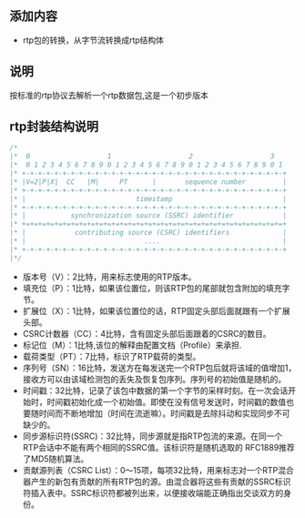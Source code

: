 ## 添加内容

- rtp包的转换，从字节流转换成rtp结构体

## 说明

按标准的rtp协议去解析一个rtp数据包,这是一个初步版本

## rtp封装结构说明

```go
/*
|*  0                   1                   2                   3
|*  0 1 2 3 4 5 6 7 8 9 0 1 2 3 4 5 6 7 8 9 0 1 2 3 4 5 6 7 8 9 0 1
|* +-+-+-+-+-+-+-+-+-+-+-+-+-+-+-+-+-+-+-+-+-+-+-+-+-+-+-+-+-+-+-+-+
|* |V=2|P|X|  CC   |M|     PT      |       sequence number         |
|* +-+-+-+-+-+-+-+-+-+-+-+-+-+-+-+-+-+-+-+-+-+-+-+-+-+-+-+-+-+-+-+-+
|* |                           timestamp                           |
|* +-+-+-+-+-+-+-+-+-+-+-+-+-+-+-+-+-+-+-+-+-+-+-+-+-+-+-+-+-+-+-+-+
|* |           synchronization source (SSRC) identifier            |
|* +=+=+=+=+=+=+=+=+=+=+=+=+=+=+=+=+=+=+=+=+=+=+=+=+=+=+=+=+=+=+=+=+
|* |            contributing source (CSRC) identifiers             |
|* |                             ....                              |
|* +-+-+-+-+-+-+-+-+-+-+-+-+-+-+-+-+-+-+-+-+-+-+-+-+-+-+-+-+-+-+-+-+
|*/
```

- 版本号（V）：2比特，用来标志使用的RTP版本。
- 填充位（P）：1比特，如果该位置位，则该RTP包的尾部就包含附加的填充字节。
- 扩展位（X）：1比特，如果该位置位的话，RTP固定头部后面就跟有一个扩展头部。
- CSRC计数器（CC）：4比特，含有固定头部后面跟着的CSRC的数目。
- 标记位（M）：1比特,该位的解释由配置文档（Profile）来承担.
- 载荷类型（PT）：7比特，标识了RTP载荷的类型。
- 序列号（SN）：16比特，发送方在每发送完一个RTP包后就将该域的值增加1，接收方可以由该域检测包的丢失及恢复包序列。序列号的初始值是随机的。
- 时间戳：32比特，记录了该包中数据的第一个字节的采样时刻。在一次会话开始时，时间戳初始化成一个初始值。即使在没有信号发送时，时间戳的数值也要随时间而不断地增加（时间在流逝嘛）。时间戳是去除抖动和实现同步不可缺少的。
- 同步源标识符(SSRC)：32比特，同步源就是指RTP包流的来源。在同一个RTP会话中不能有两个相同的SSRC值。该标识符是随机选取的 RFC1889推荐了MD5随机算法。
- 贡献源列表（CSRC List）：0～15项，每项32比特，用来标志对一个RTP混合器产生的新包有贡献的所有RTP包的源。由混合器将这些有贡献的SSRC标识符插入表中。SSRC标识符都被列出来，以便接收端能正确指出交谈双方的身份。
